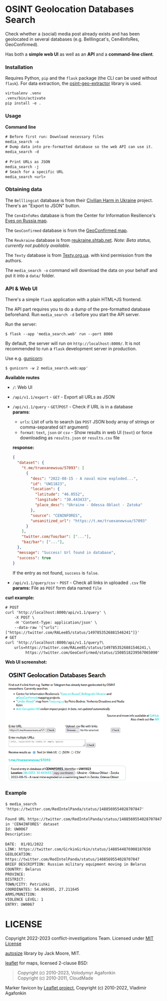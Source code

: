 # OSINT Geolocation Databases Search

Check whether a (social) media post already exists and has been geolocated in
several databases (e.g. Belllingcat's, Cen4InfoRes, GeoConfirmed).

Has both a **simple web UI** as well as an **API** and a **command-line client**.

### Installation

Requires Python, `pip` and the `flask` package (the CLI can be used without
`flask`).
For data extraction, the
[osint-geo-extractor](https://pypi.org/project/osint-geo-extractor/) library is
used.

```console
virtualenv .venv
.venv/bin/activate
pip install -e .
```

### Usage

**Command line**
```console
# Before first run: Download necessary files
media_search -o
# Dump data into pre-formatted database so the web API can use it.
media_search -d

# Print URLs as JSON
media_search -j
# Seach for a specific URL
media_search <url>
```

### Obtaining data
The `Belllingcat` database is from their
[Civilian Harm in Ukraine](https://ukraine.bellingcat.com/) project.
There's an "Export to JSON" button.

The `Cen4InfoRes` database is from the Center for Information Resilience's
[Eyes on Russia map](https://eyesonrussia.org/).

The `GeoConfirmed` database is from the
[GeoConfirmed map](https://geoconfirmed.org/ukraine).

The `Reukraine` database is from [reukraine.shtab.net](https://reukraine.shtab.net).
*Note: Beta status, currently not publicly available.*

The `Texty` database is from
[Texty.org.ua](https://texty.org.ua/projects/107577/under-attack-what-and-when-russia-shelled-ukraine/).
with kind permission from the authors.

The `media_search -o` command will download the data on your behalf and put it
into a `data/` folder.

### API & Web UI
There's a simple `flask` application with a plain HTML+JS frontend.

The API part requires you to do a dump of the pre-formatted database beforehand.
Run `media_search -d` before you start the API server.

Run the server:
```console
$ flask --app 'media_search.web' run --port 8000
```

By default, the server will run on `http://localhost:8000/`. It is not
recommended to run a `flask` development server in production.

Use e.g. [gunicorn](https://flask.palletsprojects.com/en/2.2.x/deploying/gunicorn/):
```console
$ gunicorn -w 2 media_search.web:app'
```

**Available routes**

- `/`: Web UI
- `/api/v1.1/export` - `GET` - Export all URLs as JSON
- `/api/v1.1/query` - `GET`/`POST` - Check if URL is in a database  
  **params**:
  - `urls`: List of urls to search (as `POST` JSON body array of strings or
    comma-separated `GET` argument)
  - `format`: `text`, `json` or `csv` - Show results in web UI (`text`) or force
    downloading as `results.json` or `results.csv` file

  **response:**
  ```json
  {
    "dataset": {
      "t.me/truexanewsua/57093": [
        {
          "desc": "2022-08-15 - A naval mine exploded...",
          "id": "UW11823",
          "location": {
            "latitude": "46.0552",
            "longitude": "30.443433",
            "place_desc": "Ukraine - Odessa Oblast - Zatoka"
          },
          "source": "CENINFORES",
          "unsanitized_url": "https://t.me/truexanewsua/57093"
        }
      ],
      "twitter.com/foo/bar": ["..."],
      "baz/bar": ["..."],
    },
    "message": "Success! Url found in database",
    "success": true
  }
  ```
  If the entry as not found, `success` is `false`.
- `/api/v1.1/query/csv` - `POST` - Check all links in uploaded `.csv` file  
  **params:** File as `POST` form data named `file`

**curl example:**  
```
# POST
curl 'http://localhost:8000/api/v1.1/query' \
    -X POST \
    -H 'Content-Type: application/json' \
    --data-raw '{"urls":["https://twitter.com/RALee85/status/1497853526881546241"]}'
# GET
curl 'http://localhost:8000/api/v1.1/query?\
    urls=https://twitter.com/RALee85/status/1497853526881546241,\
         https://twitter.com/GeoConfirmed/status/1508518239567065090'
```

**Web UI screenshot:**

![webui](./webui.png)


### Example
```console
$ media_search 'https://twitter.com/RedIntelPanda/status/1488569554028707847'

Found URL https://twitter.com/RedIntelPanda/status/1488569554028707847 in 'CEN4INFORES' dataset
Id: UW0067
Description:

DATE:  01/01/2022
LINK: https://twitter.com/GirkinGirkin/status/1488544876908187650
GEOLOCATION: https://twitter.com/RedIntelPanda/status/1488569554028707847
BRIEF DESCRIPTION: Russian military equipment moving in Belarus
COUNTRY: Belarus
PROVINCE: 
DISTRICT: 
TOWN/CITY: Petrishki
COORDINATES: 54.069385, 27.211645
ARMS/MUNITION: 
VIOLENCE LEVEL: 1
ENTRY: UW0067
```

# LICENSE
Copyright 2022-2023 conflict-investigations Team.
Licensed under [MIT License](https://mit-license.org/)

[autosize](https://www.jacklmoore.com/autosize/) library by Jack Moore, MIT.

[leaflet](https://leafletjs.com/) for maps, licensed 2-clause BSD:

> Copyright (c) 2010-2023, Volodymyr Agafonkin  
> Copyright (c) 2010-2011, CloudMade

Marker favicon by [Leaflet project](https://leafletjs.com/), Copyright (c) 2010-2022, Vladimir Agafonkin
